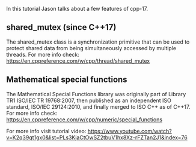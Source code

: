 In this tutorial Jason talks about a few features of cpp-17.

## shared_mutex	(since C++17)
The shared_mutex class is a synchronization primitive that can be used to protect shared data from being simultaneously accessed by multiple threads.
For more info check: https://en.cppreference.com/w/cpp/thread/shared_mutex


## Mathematical special functions
The Mathematical Special Functions library was originally part of Library TR1 ISO/IEC TR 19768:2007, then published as an independent ISO standard, ISO/IEC 29124:2010, and finally merged to ISO C++ as of C++17.
For more info check: https://en.cppreference.com/w/cpp/numeric/special_functions

For more info visit tutorial video:
https://www.youtube.com/watch?v=K2q39qt1gx0&list=PLs3KjaCtOwSZ2tbuV1hx8Xz-rFZTan2J1&index=76

